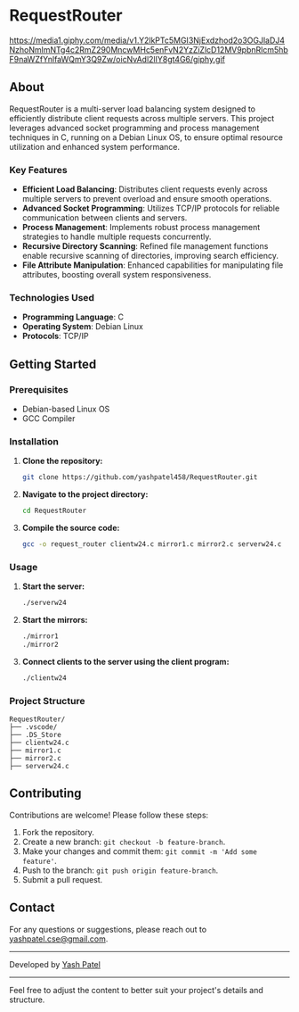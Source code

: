 # RequestRouter

https://media1.giphy.com/media/v1.Y2lkPTc5MGI3NjExdzhod2o3OGJlaDJ4NzhoNmlmNTg4c2RmZ290MncwMHc5enFvN2YzZiZlcD12MV9pbnRlcm5hbF9naWZfYnlfaWQmY3Q9Zw/oicNvAdl2lIY8gt4G6/giphy.gif


## About

RequestRouter is a multi-server load balancing system designed to efficiently distribute client requests across multiple servers. This project leverages advanced socket programming and process management techniques in C, running on a Debian Linux OS, to ensure optimal resource utilization and enhanced system performance.

### Key Features

- **Efficient Load Balancing**: Distributes client requests evenly across multiple servers to prevent overload and ensure smooth operations.
- **Advanced Socket Programming**: Utilizes TCP/IP protocols for reliable communication between clients and servers.
- **Process Management**: Implements robust process management strategies to handle multiple requests concurrently.
- **Recursive Directory Scanning**: Refined file management functions enable recursive scanning of directories, improving search efficiency.
- **File Attribute Manipulation**: Enhanced capabilities for manipulating file attributes, boosting overall system responsiveness.

### Technologies Used

- **Programming Language**: C
- **Operating System**: Debian Linux
- **Protocols**: TCP/IP

## Getting Started

### Prerequisites

- Debian-based Linux OS
- GCC Compiler

### Installation

1. **Clone the repository:**
   ```bash
   git clone https://github.com/yashpatel458/RequestRouter.git
   ```
2. **Navigate to the project directory:**
   ```bash
   cd RequestRouter
   ```
3. **Compile the source code:**
   ```bash
   gcc -o request_router clientw24.c mirror1.c mirror2.c serverw24.c
   ```

### Usage

1. **Start the server:**
   ```bash
   ./serverw24
   ```
2. **Start the mirrors:**
   ```bash
   ./mirror1
   ./mirror2
   ```
3. **Connect clients to the server using the client program:**
   ```bash
   ./clientw24
   ```

### Project Structure

```
RequestRouter/
├── .vscode/
├── .DS_Store
├── clientw24.c
├── mirror1.c
├── mirror2.c
├── serverw24.c
```

## Contributing

Contributions are welcome! Please follow these steps:

1. Fork the repository.
2. Create a new branch: `git checkout -b feature-branch`.
3. Make your changes and commit them: `git commit -m 'Add some feature'`.
4. Push to the branch: `git push origin feature-branch`.
5. Submit a pull request.


## Contact

For any questions or suggestions, please reach out to [yashpatel.cse@gmail.com](mailto:yashpatel.cse@gmail.com).

---

Developed by [Yash Patel](https://github.com/yashpatel458)

---

Feel free to adjust the content to better suit your project's details and structure.
